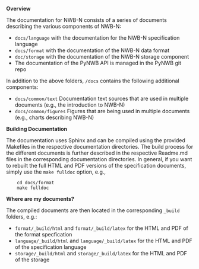 **Overview**

The documentation for NWB-N consists of a series of documents describing the various components of NWB-N:

* ``docs/language`` with the documentation for the NWB-N specification language
* ``docs/format`` with the documentation of the NWB-N data format
* ``doc/storage`` with the documentation of the NWB-N storage component
* The documentation of the PyNWB API is managed in the PyNWB git repo

In addition to the above folders, ``/docs`` contains the following additional components:

* ``docs/common/text`` Documentation text sources that are used in multiple documents (e.g., the introduction to NWB-N)
* ``docs/common/figures`` Figures that are being used in multiple documents (e.g., charts describing NWB-N)


**Building Documentation**

The documentation uses Sphinx and can be compiled using the provided Makefiles in the respective documentation
directories. The build process for the different documents is further described in the respective Readme.md files
in the corresponding documentation directories. In general, if you want to rebuilt the full HTML and PDF versions
of the specification documents, simply use the ``make fulldoc`` option, e.g.,

```
    cd docs/format
    make fulldoc
```

**Where are my documents?**

The compiled documents are then located in the corresponding ``_build`` folders, e.g.:

* ``format/_build/html`` and ``format/_build/latex`` for the HTML and PDF of the format specfication
* ``language/_build/html`` and ``language/_build/latex`` for the HTML and PDF of the specification language
* ``storage/_build/html`` and ``storage/_build/latex`` for the HTML and PDF of the storage